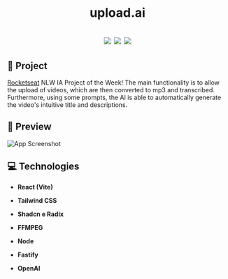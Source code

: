 <h1 align="center">
  <p>upload.ai</p>
    <img src="https://img.shields.io/badge/-React-blue" />
    <img src="https://img.shields.io/badge/-OpenAI-ffffff" />
    <img src="https://img.shields.io/badge/-Node.js-90c640" />
</h1>

## :memo: Project

[Rocketseat](https://www.rocketseat.com.br/) NLW IA Project of the Week! The main functionality is to allow the upload of videos, which are then converted to mp3 and transcribed. Furthermore, using some prompts, the AI ​​is able to automatically generate the video's intuitive title and descriptions.

## 🔎  Preview

![App Screenshot](https://github.com/pedrogomes1/nlw-ia/assets/45200253/d5ef1cde-e771-422f-9ec3-efe9c19fa001)

## :computer: Technologies
- **React (Vite)**

- **Tailwind CSS**

- **Shadcn e Radix**

- **FFMPEG**
  
- **Node**

- **Fastify**

- **OpenAI**

